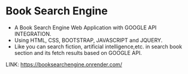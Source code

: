 # Book Search Engine
- A Book Search Engine Web Application with GOOGLE API INTEGRATION.
- Using HTML, CSS, BOOTSTRAP, JAVASCRIPT and JQUERY.
- Like you can search fiction, artificial intelligence,etc. in search book section and its fetch results based on GOOGLE API.


LINK:  https://booksearchengine.onrender.com/

